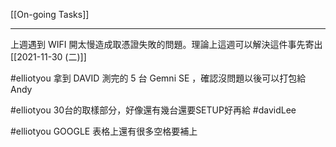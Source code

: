 [[On-going Tasks]]

---

上週遇到 WIFI 開太慢造成取憑證失敗的問題。理論上這週可以解決這件事先寄出 [[2021-11-30 (二)]]

#elliotyou 拿到 DAVID 測完的 5 台 Gemni SE ，確認沒問題以後可以打包給 Andy 

#elliotyou 30台的取樣部分，好像還有幾台還要SETUP好再給 #davidLee 

#elliotyou GOOGLE 表格上還有很多空格要補上


